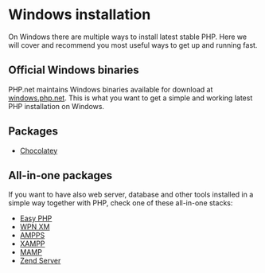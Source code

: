 # Windows installation

On Windows there are multiple ways to install latest stable PHP. Here we will
cover and recommend you most useful ways to get up and running fast.

## Official Windows binaries

PHP.net maintains Windows binaries available for download at
[windows.php.net](http://windows.php.net). This is what you want to get a simple
and working latest PHP installation on Windows.

## Packages

* [Chocolatey](https://chocolatey.org/packages/php)

## All-in-one packages

If you want to have also web server, database and other tools installed in a simple
way together with PHP, check one of these all-in-one stacks:

* [Easy PHP](http://www.easyphp.org/)
* [WPN XM](http://wpn-xm.org/)
* [AMPPS](http://www.ampps.com/)
* [XAMPP](http://apachefriends.org)
* [MAMP](https://www.mamp.info/en/)
* [Zend Server](http://www.zend.com/en/products/server-ce/)
